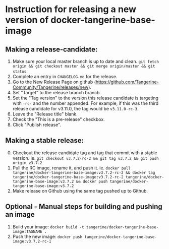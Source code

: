 # Instruction for releasing a new version of docker-tangerine-base-image

## Making a release-candidate:
1. Make sure your local master branch is up to date and clean. `git fetch origin && git checkout master && git merge origin/master && git status`.
2. Complete an entry in `CHANGELOG.md` for the release.
0. Go to the New Release Page on github (https://github.com/Tangerine-Community/Tangerine/releases/new).
1. Set "Target" to the release branch branch.
2. Set the "Tag version" to the version this release candidate is targeting with `-rc-` and the number appended. For example, if this was the third release candidate for v3.11.0, the tag would be `v3.11.0-rc-3`.
3. Leave the "Release title" blank.
4. Check the "This is a pre-release" checkbox.
5. Click "Publish release".

## Making a stable release:
0. Checkout the release candidate tag and tag that commit with a stable version. ie. `git checkout v3.7.2-rc-2 && git tag v3.7.2 && git push origin v3.7.2`
0. Pull the RC image, rename it, and push it. ie. `docker pull tangerine/docker-tangerine-base-image:v3.7.2-rc-2 && docker tag tangerine/docker-tangerine-base-image:v3.7.2-rc-2 tangerine/docker-tangerine-base-image:v3.7.2 && docker push tangerine/docker-tangerine-base-image:v3.7.2`
0. Make release on Github using the same tag pushed up to Github.

## Optional - Manual steps for building and pushing an image
1. Build your image: `docker build -t tangerine/docker-tangerine-base-image:TAGNAME .`
2. Push the new image: `docker push tangerine/docker-tangerine-base-image:v3.7.2-rc-1`
